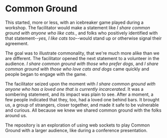 # Common Ground

This started, more or less, with an icebreaker game played during a workshop. The facilitator would make a statement like _I share common ground with anyone who like cats._, and folks who positively identified with that statement--_yes, I like cats too_--would stand up or otherwise signal their agreement.

The goal was to illustrate commonality, that we're much more alike than we are different. The facilitator opened the next statement to a volunteer in the audience. _I share common ground with those who prefer dogs_, and _I share common ground with those who love cats and dogs_ came quickly and people began to engage with the game.

The facilitator seized upon the moment with _I share common ground with anyone who has a loved one that is currently incarcerated_. It was a sombering statement, and its impact was plain to see. After a moment, a few people indicated that they, too, had a loved one behind bars. It brought us, a group of strangers, closer together, and made it safe to be vulnerable and curious. All because we knew we shared common ground with the folks around us.

The repository is an exploration of using web sockets to play Common Ground with a larger audience, like during a conference presentation.
